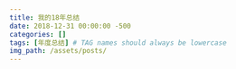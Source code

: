 ```yaml
---
title: 我的18年总结
date: 2018-12-31 00:00:00 -500
categories: []
tags: [年度总结] # TAG names should always be lowercase
img_path: /assets/posts/
---
```

